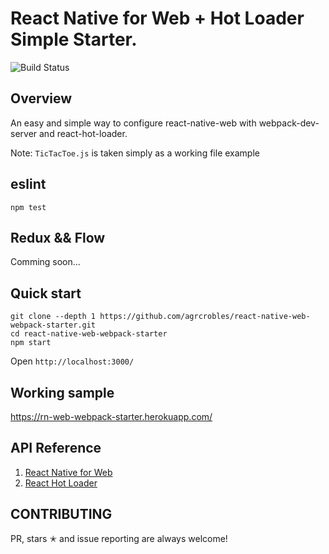 # React Native for Web + Hot Loader Simple Starter.

![Build Status](https://api.travis-ci.org/agrcrobles/react-native-web-webpack-starter.svg?master)

## Overview
An easy and simple way to configure react-native-web with webpack-dev-server and react-hot-loader.

Note: `TicTacToe.js` is taken simply as a working file example

## eslint

```
npm test
```

## Redux && Flow

Comming soon...

## Quick start
```
git clone --depth 1 https://github.com/agrcrobles/react-native-web-webpack-starter.git
cd react-native-web-webpack-starter
npm start
```
Open `http://localhost:3000/`

## Working sample 

https://rn-web-webpack-starter.herokuapp.com/

## API Reference

1. [React Native for Web](https://github.com/necolas/react-native-web)
2. [React Hot Loader](https://github.com/gaearon/react-hot-loader)

## CONTRIBUTING

PR, stars ✭ and issue reporting are always welcome!
